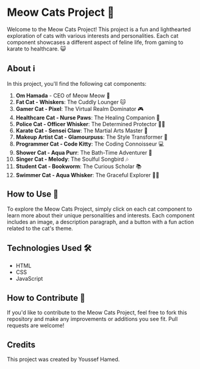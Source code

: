 # Meow Cats Project 🐾

Welcome to the Meow Cats Project! This project is a fun and lighthearted exploration of cats with various interests and personalities. Each cat component showcases a different aspect of feline life, from gaming to karate to healthcare. 😺

## About ℹ️

In this project, you'll find the following cat components:

1. **Om Hamada** - CEO of Meow Meow 🎩
2. **Fat Cat - Whiskers**: The Cuddly Lounger 🐱
3. **Gamer Cat - Pixel**: The Virtual Realm Dominator 🎮
4. **Healthcare Cat - Nurse Paws**: The Healing Companion 🏥
5. **Police Cat - Officer Whisker**: The Determined Protector 👮‍♂️
6. **Karate Cat - Sensei Claw**: The Martial Arts Master 🥋
7. **Makeup Artist Cat - Glamourpuss**: The Style Transformer 💄
8. **Programmer Cat - Code Kitty**: The Coding Connoisseur 💻
9. **Shower Cat - Aqua Purr**: The Bath-Time Adventurer 🚿
10. **Singer Cat - Melody**: The Soulful Songbird 🎶
11. **Student Cat - Bookworm**: The Curious Scholar 📚
12. **Swimmer Cat - Aqua Whisker**: The Graceful Explorer 🏊‍♂️

## How to Use 🚀

To explore the Meow Cats Project, simply click on each cat component to learn more about their unique personalities and interests. Each component includes an image, a description paragraph, and a button with a fun action related to the cat's theme.

## Technologies Used 🛠️

- HTML
- CSS
- JavaScript

## How to Contribute 🤝

If you'd like to contribute to the Meow Cats Project, feel free to fork this repository and make any improvements or additions you see fit. Pull requests are welcome!

## Credits

This project was created by Youssef Hamed.
